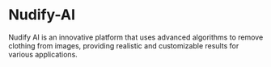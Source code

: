 # Nudify-AI
Nudify AI is an innovative platform that uses advanced algorithms to remove clothing from images, providing realistic and customizable results for various applications.
